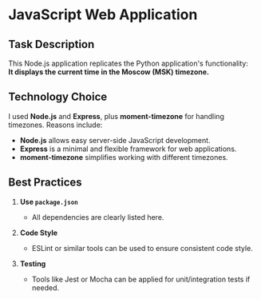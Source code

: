 # JavaScript Web Application

## Task Description

This Node.js application replicates the Python application's functionality:  
**It displays the current time in the Moscow (MSK) timezone.**

## Technology Choice

I used **Node.js** and **Express**, plus **moment-timezone** for handling timezones. Reasons include:
- **Node.js** allows easy server-side JavaScript development.
- **Express** is a minimal and flexible framework for web applications.
- **moment-timezone** simplifies working with different timezones.

## Best Practices

1. **Use `package.json`**  
   - All dependencies are clearly listed here.

2. **Code Style**  
   - ESLint or similar tools can be used to ensure consistent code style.

3. **Testing**  
   - Tools like Jest or Mocha can be applied for unit/integration tests if needed.
